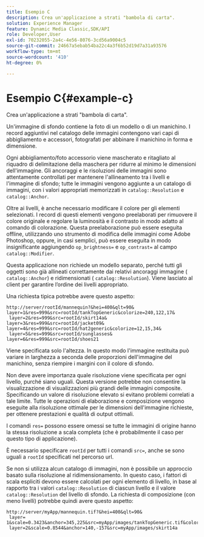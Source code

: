 ```yaml
---
title: Esempio C
description: Crea un'applicazione a strati "bambola di carta".
solution: Experience Manager
feature: Dynamic Media Classic,SDK/API
role: Developer,User
exl-id: 70232055-2a4c-4e56-8076-3cd56a9004c5
source-git-commit: 24667a5ebab54ba22c4a3f6b52d19d7a31a93576
workflow-type: tm+mt
source-wordcount: '410'
ht-degree: 0%

---
```


# Esempio C{#example-c}

Crea un&#39;applicazione a strati &quot;bambola di carta&quot;.

Un&#39;immagine di sfondo contiene la foto di un modello o di un manichino. I record aggiuntivi nel catalogo delle immagini contengono vari capi di abbigliamento e accessori, fotografati per abbinare il manichino in forma e dimensione.

Ogni abbigliamento/foto accessorio viene mascherato e ritagliato al riquadro di delimitazione della maschera per ridurre al minimo le dimensioni dell&#39;immagine. Gli ancoraggi e le risoluzioni delle immagini sono attentamente controllati per mantenere l&#39;allineamento tra i livelli e l&#39;immagine di sfondo; tutte le immagini vengono aggiunte a un catalogo di immagini, con i valori appropriati memorizzati in `catalog::Resolution` e `catalog::Anchor`.

Oltre ai livelli, è anche necessario modificare il colore per gli elementi selezionati. I record di questi elementi vengono preelaborati per rimuovere il colore originale e regolare la luminosità e il contrasto in modo adatto al comando di colorazione. Questa preelaborazione può essere eseguita offline, utilizzando uno strumento di modifica delle immagini come Adobe Photoshop, oppure, in casi semplici, può essere eseguita in modo insignificante aggiungendo `op_brightness=` e `op_contrast=` al campo `catalog::Modifier`.

Questa applicazione non richiede un modello separato, perché tutti gli oggetti sono già allineati correttamente dai relativi ancoraggi immagine ( `catalog::Anchor`) e ridimensionati ( `catalog::Resolution`). Viene lasciato al client per garantire l’ordine dei livelli appropriato.

Una richiesta tipica potrebbe avere questo aspetto:

```
http://server/rootId/mannequin?&hei=400&qlt=90&
layer=1&res=999&src=rootId/tankTopGeneric&colorize=240,122,17&
 layer=2&res=999&src=rootId/skirt14a&
layer=3&res=999&src=rootId/jacket09&
layer=4&res=999&src=rootId/hat2generic&colorize=12,15,34&
 layer=5&res=999&src=rootId/sunglasses&
layer=6&res=999&src=rootId/shoes21
```

Viene specificata solo l&#39;altezza. In questo modo l&#39;immagine restituita può variare in larghezza a seconda delle proporzioni dell&#39;immagine del manichino, senza riempire i margini con il colore di sfondo.

Non deve avere importanza quale risoluzione viene specificata per ogni livello, purché siano uguali. Questa versione potrebbe non consentire la visualizzazione di visualizzazioni più grandi delle immagini composite. Specificando un valore di risoluzione elevato si evitano problemi correlati a tale limite. Tutte le operazioni di elaborazione e composizione vengono eseguite alla risoluzione ottimale per le dimensioni dell&#39;immagine richieste, per ottenere prestazioni e qualità di output ottimali.

I comandi `res=` possono essere omessi se tutte le immagini di origine hanno la stessa risoluzione a scala completa (che è probabilmente il caso per questo tipo di applicazione).

È necessario specificare `rootId` per tutti i comandi `src=`, anche se sono uguali a `rootId` specificati nel percorso url.

Se non si utilizza alcun catalogo di immagini, non è possibile un approccio basato sulla risoluzione al ridimensionamento. In questo caso, i fattori di scala espliciti devono essere calcolati per ogni elemento di livello, in base al rapporto tra i valori `catalog::Resolution` di ciascun livello e il valore `catalog::Resolution` del livello di sfondo. La richiesta di composizione (con meno livelli) potrebbe quindi avere questo aspetto:

```
http://server/myApp/mannequin.tif?&hei=400&qlt=90&
 layer= 1&scale=0.3423&anchor=345,225&src=myApp/images/tankTopGeneric.tif&colorize=240,122,17&
 layer=2&scale=0.8544&anchor=140,-157&src=myApp/images/skirt14a
```
